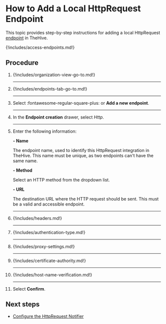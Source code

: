 # How to Add a Local HttpRequest Endpoint

This topic provides step-by-step instructions for adding a local HttpRequest [endpoint](../manage-endpoints/about-endpoints.md) in TheHive.

{!includes/access-endpoints.md!}

<h2>Procedure</h2>

1. {!includes/organization-view-go-to.md!}

    ---

2. {!includes/endpoints-tab-go-to.md!}

    ---

3. Select :fontawesome-regular-square-plus: or **Add a new endpoint**.

    ---

4. In the **Endpoint creation** drawer, select *Http*.

    ---

5. Enter the following information:

    **- Name**

    The endpoint name, used to identify this HttpRequest integration in TheHive. This name must be unique, as two endpoints can't have the same name.

    **- Method**

    Select an HTTP method from the dropdown list.

    **- URL**

    The destination URL where the HTTP request should be sent. This must be a valid and accessible endpoint.

    ---

6. {!includes/headers.md!}

    ---

7. {!includes/authentication-type.md!}

    ---

8. {!includes/proxy-settings.md!}

    ---

9. {!includes/certificate-authority.md!}

    ---

10. {!includes/host-name-verification.md!}

    ---

11. Select **Confirm**.

<h2>Next steps</h2>

* [Configure the HttpRequest Notifier](../manage-notifications/notifiers/http-request.md)
